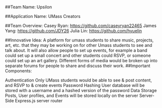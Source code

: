 ##Team Name: Upsilon

##Application Name: UMass Creators

##Team Overview: Casey Ryan: https://github.com/caseyryan22465 James Yang: https://github.com/JDY26 Julia Lin: https://github.com/hyuelin

##Innovative Idea: A platform for umass students to share music, projects, art, etc. that they may be working on for other Umass students to see and talk about. It will also allow people to set up events, for example a band could set up a small concert and other students could RSVP, or someone could set up an art gallery. Different forms of media would be broken up into separate forums for people to share and discuss their work. ##Important Components:

Authentication
Only UMass students would be able to see & post content, and RSVP to & create events
Password Hashing
User database will be stored with a username and a hashed version of the password
Data Storage
Posts, User profiles, and Events will be stored locally on the server
Server-Side
Express.js server router